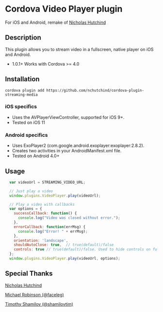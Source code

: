 # Cordova Video Player plugin

For iOS and Android, remake of [Nicholas Hutchind](https://github.com/nchutchind)

## Description

This plugin allows you to stream video in a fullscreen, native player on iOS and Android.

* 1.0.1+ Works with Cordova >= 4.0

## Installation

```
cordova plugin add https://github.com/nchutchind/cordova-plugin-streaming-media
```

### iOS specifics
* Uses the AVPlayerViewController, supported for iOS 9+.
* Tested on iOS 11

### Android specifics
* Uses ExoPlayer2 (com.google.android.exoplayer:exoplayer:2.8.2).
* Creates two activities in your AndroidManifest.xml file.
* Tested on Android 4.0+

## Usage

```javascript
  var videoUrl = STREAMING_VIDEO_URL;

  // Just play a video
  window.plugins.VideoPlayer.play(videoUrl);

  // Play a video with callbacks
  var options = {
    successCallback: function() {
      console.log("Video was closed without error.");
    },
    errorCallback: function(errMsg) {
      console.log("Error! " + errMsg);
    },
    orientation: 'landscape',
    shouldAutoClose: true,  // true(default)/false
    controls: true // true(default)/false. Used to hide controls on fullscreen
  };
  window.plugins.VideoPlayer.play(videoUrl, options);
```

## Special Thanks

[Nicholas Hutchind](https://github.com/nchutchind)

[Michael Robinson (@faceleg)](https://github.com/faceleg)

[Timothy Shamilov (@shamilovtim)](https://github.com/shamilovtim)
